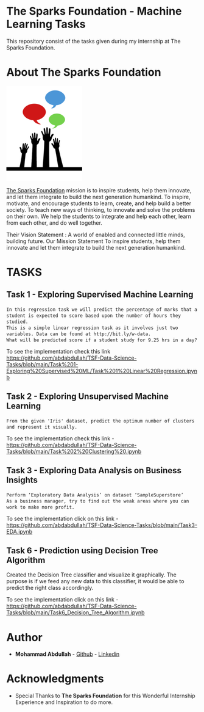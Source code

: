 # The Sparks Foundation - Machine Learning Tasks

This repository consist of the tasks given during my internship at The Sparks Foundation.

# About The Sparks Foundation

<img src="https://github.com/abdabdullah/TSF-Data-Science-Tasks/blob/main/tsf.png">

[The Sparks Foundation](https://thesparksfoundationsingapore.org/) mission is to inspire students, help them innovate, and let them integrate to build the next generation humankind. To inspire, motivate, and encourage students to learn, create, and help build a better society. To teach new ways of thinking, to innovate and solve the problems on their own. We help the students to integrate and help each other, learn from each other, and do well together.

Their Vision Statement : A world of enabled and connected little minds, building future. Our Mission Statement To inspire students, help them innovate and let them integrate to build the next generation humankind.

# TASKS

## Task 1 - Exploring Supervised Machine Learning

    In this regression task we will predict the percentage of marks that a student is expected to score based upon the number of hours they studied.
    This is a simple linear regression task as it involves just two variables. Data can be found at http://bit.ly/w-data.
    What will be predicted score if a student study for 9.25 hrs in a day? 

To see the implementation check this link https://github.com/abdabdullah/TSF-Data-Science-Tasks/blob/main/Task%201-Exploring%20Supervised%20ML/Task%201%20Linear%20Regression.ipynb
## Task 2 - Exploring Unsupervised Machine Learning

    From the given 'Iris' dataset, predict the optimum number of clusters and represent it visually.

To see the implementation check this link - https://github.com/abdabdullah/TSF-Data-Science-Tasks/blob/main/Task%202%20Clustering%20.ipynb

## Task 3 - Exploring Data Analysis on  Business Insights

    Perform ‘Exploratory Data Analysis’ on dataset ‘SampleSuperstore’
    As a business manager, try to find out the weak areas where you can
    work to make more profit.

To see the implementation click on this link - https://github.com/abdabdullah/TSF-Data-Science-Tasks/blob/main/Task3-EDA.ipynb

## Task 6 - Prediction using Decision Tree Algorithm

   Created the Decision Tree classifier and visualize it graphically.
   The purpose is if we feed any new data to this classifier, it would be able to
      predict the right class accordingly.


To see the implementation click on this link - https://github.com/abdabdullah/TSF-Data-Science-Tasks/blob/main/Task6_Decision_Tree_Algorithm.ipynb
# Author

* **Mohammad Abdullah**  - [Github](https://github.com/abdabdullah)
                     - [Linkedin](https://www.linkedin.com/in/mohammad-abdullah)
                     



# Acknowledgments

* Special Thanks to **The Sparks Foundation** for this Wonderful Internship Experience and Inspiration to do more.
